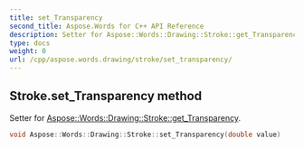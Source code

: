 ```yaml
---
title: set_Transparency
second_title: Aspose.Words for C++ API Reference
description: Setter for Aspose::Words::Drawing::Stroke::get_Transparency. 
type: docs
weight: 0
url: /cpp/aspose.words.drawing/stroke/set_transparency/
---
```

## Stroke.set_Transparency method


Setter for [Aspose::Words::Drawing::Stroke::get_Transparency](./get_transparency/).

```cpp
void Aspose::Words::Drawing::Stroke::set_Transparency(double value)
```

